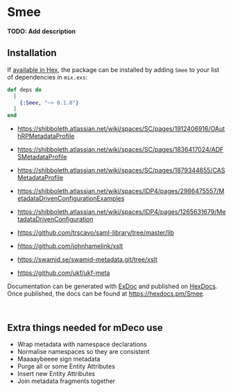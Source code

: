 # Smee

**TODO: Add description**

## Installation

If [available in Hex](https://hex.pm/docs/publish), the package can be installed
by adding `Smee` to your list of dependencies in `mix.exs`:

```elixir
def deps do
  [
    {:Smee, "~> 0.1.0"}
  ]
end
```

* https://shibboleth.atlassian.net/wiki/spaces/SC/pages/1912406916/OAuthRPMetadataProfile
* https://shibboleth.atlassian.net/wiki/spaces/SC/pages/1836417024/ADFSMetadataProfile
* https://shibboleth.atlassian.net/wiki/spaces/SC/pages/1879344655/CASMetadataProfile

* https://shibboleth.atlassian.net/wiki/spaces/IDP4/pages/2986475557/MetadataDrivenConfigurationExamples
* https://shibboleth.atlassian.net/wiki/spaces/IDP4/pages/1265631679/MetadataDrivenConfiguration

* https://github.com/trscavo/saml-library/tree/master/lib
* https://github.com/johnhamelink/xslt
* https://swamid.se/swamid-metadata.git/tree/xslt
* https://github.com/ukf/ukf-meta

Documentation can be generated with [ExDoc](https://github.com/elixir-lang/ex_doc)
and published on [HexDocs](https://hexdocs.pm). Once published, the docs can
be found at <https://hexdocs.pm/Smee>.

```elixir



```

## Extra things needed for mDeco use

* Wrap metadata with namespace declarations
* Normalise namespaces so they are consistent
* Maaaaybeeee sign metadata
* Purge all or some Entity Attributes
* Insert new Entity Attributes
* Join metadata fragments together

